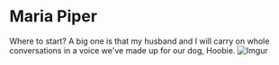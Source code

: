 # Maria Piper

Where to start? A big one is that my husband and I will carry on whole conversations in a voice we've made up for our dog, Hoobie. ![Imgur](http://i.imgur.com/IQYGTfu.jpg)